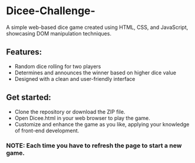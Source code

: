 # Dicee-Challenge-
A simple web-based dice game created using HTML, CSS, and JavaScript, showcasing DOM manipulation techniques.
## Features:

- Random dice rolling for two players
- Determines and announces the winner based on higher dice value
- Designed with a clean and user-friendly interface

## Get started:

- Clone the repository or download the ZIP file.
- Open Dicee.html in your web browser to play the game.
- Customize and enhance the game as you like, applying your knowledge of front-end development.

### NOTE: Each time you have to refresh the page to start a new game.
